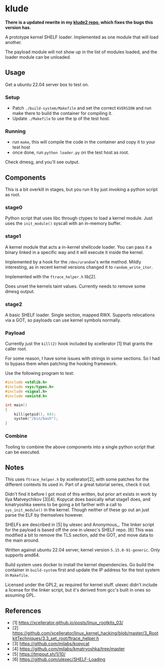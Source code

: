 # klude

**There is a updated rewrite in my [klude2 repo](https://github.com/bahorn/klude2), which fixes the bugs this version has.**

A prototype kernel SHELF loader.
Implemented as one module that will load another.

The payload module will not show up in the list of modules loaded, and the
loader module can be unloaded.

## Usage

Get a ubuntu 22.04 server box to test on.

### Setup

* Patch `./build-system/Makefile` and set the correct `KVERSION` and run make
  there to build the container for compiling it.
* Update `./Makefile` to use the ip of the test host.


### Running

* run `make`, this will compile the code in the container and copy it to your
  test host
* once done, run `python loader.py` on the test host as root.

Check dmesg, and you'll see output.


## Components

This is a bit overkill in stages, but you run it by just invoking a python
script as root.

### stage0

Python script that uses libc through ctypes to load a kernel module.
Just uses the `init_module()` syscall with an in-memory buffer.

### stage1

A kernel module that acts a in-kernel shellcode loader.
You can pass it a binary linked in a specific way and it will execute it inside
the kernel.

Implemented by a hook for the `/dev/urandom`'s write method.
Mildly interesting, as in recent kernel versions changed it to
`random_write_iter`.

Implemented with the `ftrace_helper.h` lib[2].

Does unset the kernels taint values.
Currently needs to remove some dmesg output.

### stage2

A basic SHELF loader. Single section, mapped RWX. Supports relocations via a
GOT, so payloads can use kernel symbols normally.

### Payload

Currently just the `kill(2)` hook included by xcellerator [1] that grants the
caller root.

For some reason, I have some issues with strings in some sections.
So I had to bypass them when patching the hooking framework.

Use the following program to test:
```c
#include <stdlib.h>
#include <sys/types.h>
#include <signal.h>
#include <unistd.h>

int main()
{
    kill(getpid(), 64);
    system("/bin/bash");
}
```

### Combine

Tooling to combine the above components into a single python script that can be
executed.

## Notes

This uses `ftrace_helper.h` by xcellerator[2], with some patches for the different
contexts its used in.
Part of a great tutorial series, check it out.

Didn't find it before I got most of this written, but prior art exists in work 
by Ilya Matveychikov [3][4].
Kopycat does basically what stage1 does, and kmatryoshka seems to be going a 
bit farther with a call to `sys_init_module()` in the kernel.
Though neither of these go out an just parse the ELF by themselves however.

SHELFs are described in [5] by ulexec and Anonymous_.
The linker script for the payload is based off the one in ulexec's SHELF repo. [6]
This was modified a bit to remove the TLS section, add the GOT, and move data to
the main around.

Written against ubuntu 22.04 server, kernel version `5.15.0-91-generic`.
Only supports amd64.

Build system uses docker to install the kernel dependencies.
Go build the container in `build-system` first and update the IP address for
the test system in `Makefile`.

Licensed under the GPL2, as required for kernel stuff.
ulexec didn't include a license for the linker script, but it's derived from
gcc's built in ones so assuming GPL.

## References

* [1] https://xcellerator.github.io/posts/linux_rootkits_03/
* [2] https://github.com/xcellerator/linux_kernel_hacking/blob/master/3_RootkitTechniques/3.3_set_root/ftrace_helper.h
* [3] https://github.com/milabs/kopycat
* [4] https://github.com/milabs/kmatryoshka/tree/master
* [5] https://tmpout.sh/1/10/
* [6] https://github.com/ulexec/SHELF-Loading
